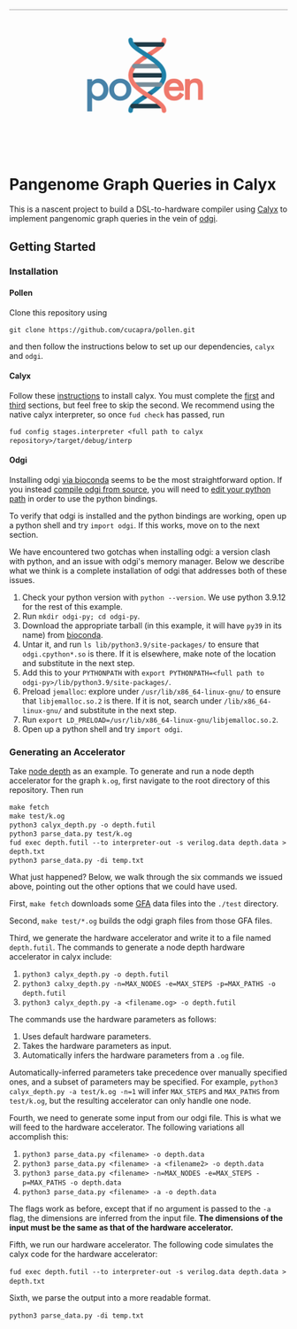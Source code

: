 <h1>
<p align="center">
<img src="https://github.com/cucapra/pollen/blob/main/pollen_icon.png">
</h1>

Pangenome Graph Queries in Calyx
================================

This is a nascent project to build a DSL-to-hardware compiler using [Calyx][] to implement pangenomic graph queries in the vein of [odgi][].

Getting Started
---------------

### Installation


#### Pollen

Clone this repository using 
```
git clone https://github.com/cucapra/pollen.git
```
and then follow the instructions below to set up our dependencies, `calyx` and `odgi`.


#### Calyx

Follow these [instructions](https://docs.calyxir.org/) to install calyx. You must complete the [first](https://docs.calyxir.org/#compiler-installation) and [third](https://docs.calyxir.org/#installing-the-command-line-driver) sections, but feel free to skip the second. We recommend using the native calyx interpreter, so once `fud check` has passed, run
```
fud config stages.interpreter <full path to calyx repository>/target/debug/interp
```

#### Odgi

Installing odgi [via bioconda](https://odgi.readthedocs.io/en/latest/rst/installation.html#bioconda) seems to be the most straightforward option. If you instead [compile odgi from source](https://odgi.readthedocs.io/en/latest/rst/installation.html#building-from-source), you will need to [edit your python path](https://odgi.readthedocs.io/en/latest/rst/binding/usage.html) in order to use the python bindings.

To verify that odgi is installed and the python bindings are working, open up a python shell and try `import odgi`. If this works, move on to the next section.

We have encountered two gotchas when installing odgi: a version clash with python, and an issue with odgi's memory manager. Below we describe what we think is a complete installation of odgi that addresses both of these issues.

1. Check your python version with `python --version`. We use python 3.9.12 for the rest of this example.
2. Run `mkdir odgi-py; cd odgi-py`.
3. Download the appropriate tarball (in this example, it will have `py39` in its name) from [bioconda][].
4. Untar it, and run `ls lib/python3.9/site-packages/` to ensure that `odgi.cpython*.so` is there. If it is elsewhere, make note of the location and substitute in the next step.
5. Add this to your `PYTHONPATH` with `export PYTHONPATH=<full path to odgi-py>/lib/python3.9/site-packages/`.
6. Preload `jemalloc`: explore under `/usr/lib/x86_64-linux-gnu/` to ensure that `libjemalloc.so.2` is there. If it is not, search under `/lib/x86_64-linux-gnu/` and substitute in the next step.
7. Run `export LD_PRELOAD=/usr/lib/x86_64-linux-gnu/libjemalloc.so.2`.
8. Open up a python shell and try `import odgi`.

### Generating an Accelerator

Take [node depth](https://pangenome.github.io/odgi.github.io/rst/commands/odgi_depth.html) as an example. To generate and run a node depth accelerator for the graph `k.og`, first navigate to the root directory of this repository. Then run
```
make fetch
make test/k.og
python3 calyx_depth.py -o depth.futil
python3 parse_data.py test/k.og
fud exec depth.futil --to interpreter-out -s verilog.data depth.data > depth.txt
python3 parse_data.py -di temp.txt
```

What just happened? Below, we walk through the six commands we issued above, pointing out the other options that we could have used.

First, `make fetch` downloads some [GFA][] data files into the `./test` directory.

Second, `make test/*.og` builds the odgi graph files from those GFA files.

Third, we generate the hardware accelerator and write it to a file named `depth.futil`. The commands to generate a node depth hardware accelerator in calyx include:

1. `python3 calyx_depth.py -o depth.futil`
2. `python3 calxy_depth.py -n=MAX_NODES -e=MAX_STEPS -p=MAX_PATHS -o depth.futil`
3. `python3 calyx_depth.py -a <filename.og> -o depth.futil`

The commands use the hardware parameters as follows:
1. Uses default hardware parameters.
2. Takes the hardware parameters as input.
3. Automatically infers the hardware parameters from a `.og` file.

Automatically-inferred parameters take precedence over manually specified ones, and a subset of parameters may be specified. For example, `python3 calyx_depth.py -a test/k.og -n=1` will infer `MAX_STEPS` and `MAX_PATHS` from `test/k.og`, but the resulting accelerator can only handle one node.

Fourth, we need to generate some input from our odgi file. This is what we will feed to the hardware accelerator. The following variations all accomplish this:

1. `python3 parse_data.py <filename> -o depth.data`
2. `python3 parse_data.py <filename> -a <filename2> -o depth.data`
3. `python3 parse_data.py <filename> -n=MAX_NODES -e=MAX_STEPS -p=MAX_PATHS -o depth.data`
4. `python3 parse_data.py <filename> -a -o depth.data`
    
The flags work as before, except that if no argument is passed to the `-a` flag, the dimensions are inferred from the input file. **The dimensions of the input must be the same as that of the hardware accelerator.**

Fifth, we run our hardware accelerator. The following code simulates the calyx code for the hardware accelerator:

`fud exec depth.futil --to interpreter-out -s verilog.data depth.data > depth.txt`
    
Sixth, we parse the output into a more readable format.

`python3 parse_data.py -di temp.txt`

[calyx]: https://calyxir.org
[odgi]: https://odgi.readthedocs.io/en/latest/
[gfa]: https://www.ncbi.nlm.nih.gov/pmc/articles/PMC8006571/#FN8
[bioconda]: https://anaconda.org/bioconda/odgi/files
